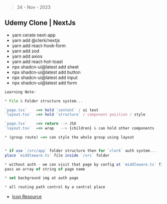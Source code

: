 > 24 - Nov - 2023

## Udemy Clone | NextJs
- yarn cerate next-app
- yarn add @clerk/nextjs
- yarn add react-hook-form
- yarn add zod
- yarn add axios
- yarn add react-hot-toast
- npx shadcn-ui@latest add sheet
- npx shadcn-ui@latest add button
- npx shadcn-ui@latest add input
- npx shadcn-ui@latest add form

```js
Learning Note:

* File & Folder structure system...

`page.tsx`    ==> hold `content` / ui text
`layout.tsx`  ==> hold `structure` / component position / style

`page.tsx`    ==> return --> JSX
`layout.tsx`  ==> wrap   --> {children} & can hold other components

* (group route) ==> can style the whole group using layout


* if use `/src/app` folder structure then for `clerk` auth system...
place `middleware.ts` file inside `/src` folder

* without auth - we can visit that page by config at `middleware.ts` file
pass an array of string of page name

* set background img at auth page

* all routing path control by a central place
```

- [Icon Resource](https://lucide.dev/icons)
